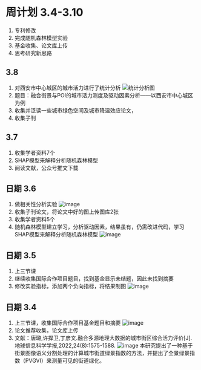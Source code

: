 # 周计划  3.4-3.10
1. 专利修改
2. 完成随机森林模型实验
3. 基金收集、论文库上传
4. 思考研究新思路
## 3.8
1. 对西安市中心城区的城市活力进行了统计分析
![统计分析图](https://github.com/CityGIS-lzjtu/PLAN/assets/147518579/c79c935d-c5b7-4a74-be4b-1b4a7a0ce208)
2. 题目：融合街景与POI的城市活力测度及驱动因素分析——以西安市中心城区为例
3. 收集并泛读一些城市绿色空间及城市降温效应论文，
4. 收集子刊
## 3.7
1. 收集学者资料7个
2. SHAP模型来解释分析随机森林模型
3. 阅读文献，公众号推文下载
## 日期 3.6
1. 做相关性分析实验
![image](https://github.com/CityGIS-lzjtu/PLAN/assets/147518579/5673dac6-30e7-4bdd-be9f-f7795216e275)
2. 收集子刊论文，将论文中好的图上传图库2张
3. 收集学者资料5个
4. 随机森林模型建立学习，分析驱动因素，结果虽有，仍需改进代码，学习SHAP模型来解释分析随机森林模型
![image](https://github.com/CityGIS-lzjtu/PLAN/assets/147518579/07ab9319-bbd8-49d2-b9f3-cbf8be4c0a61)
## 日期 3.5
1. 上三节课
2. 继续收集国际合作项目题目，找到基金显示未结题，因此未找到摘要
3. 修改实验指标，添加两个负向指标，将结果制图
![image](https://github.com/CityGIS-lzjtu/PLAN/assets/147518579/9a6a5601-2d63-44d6-a484-a21598d4ddaf)
## 日期 3.4
1. 上三节课，收集国际合作项目基金题目和摘要
![image](https://github.com/CityGIS-lzjtu/PLAN/assets/147518579/54cadf82-2d9b-4a34-975f-8a4b85d31a8b)
2. 论文推荐收集，论文库上传
3. 文献：唐璐,许捍卫,丁彦文.融合多源地理大数据的城市街区综合活力评价[J].地球信息科学学报,2022,24(8):1575-1588.
![image](https://github.com/CityGIS-lzjtu/PLAN/assets/147518579/f38c65e3-d681-448e-91ca-974adb9e48ce)
本研究提出了一种基于街景图像语义分割处理的计算城市街道绿景指数的方法，并提出了全景绿景指数（PVGVI）来测量可见的街道绿化。


